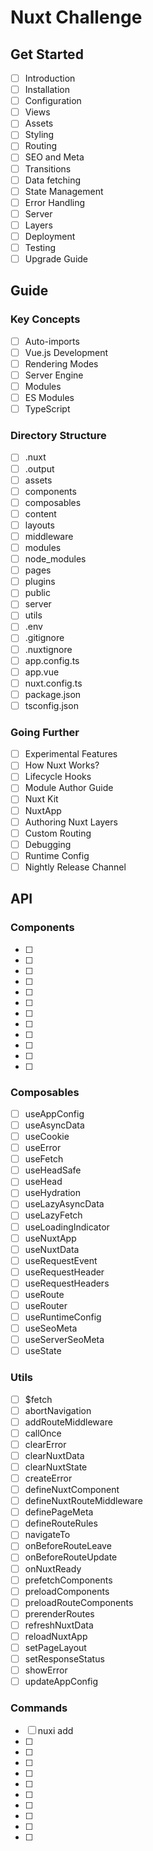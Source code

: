 # Nuxt Challenge

## Get Started
- [ ] Introduction
- [ ] Installation
- [ ] Configuration
- [ ] Views
- [ ] Assets
- [ ] Styling
- [ ] Routing
- [ ] SEO and Meta
- [ ] Transitions
- [ ] Data fetching
- [ ] State Management
- [ ] Error Handling
- [ ] Server
- [ ] Layers
- [ ] Deployment
- [ ] Testing
- [ ] Upgrade Guide

## Guide
### Key Concepts
- [ ] Auto-imports
- [ ] Vue.js Development
- [ ] Rendering Modes
- [ ] Server Engine
- [ ] Modules
- [ ] ES Modules
- [ ] TypeScript

### Directory Structure
- [ ] .nuxt
- [ ] .output
- [ ] assets
- [ ] components
- [ ] composables
- [ ] content
- [ ] layouts
- [ ] middleware
- [ ] modules
- [ ] node_modules
- [ ] pages
- [ ] plugins
- [ ] public
- [ ] server
- [ ] utils
- [ ] .env
- [ ] .gitignore
- [ ] .nuxtignore
- [ ] app.config.ts
- [ ] app.vue
- [ ] nuxt.config.ts
- [ ] package.json
- [ ] tsconfig.json

### Going Further
- [ ] Experimental Features
- [ ] How Nuxt Works?
- [ ] Lifecycle Hooks
- [ ] Module Author Guide
- [ ] Nuxt Kit
- [ ] NuxtApp
- [ ] Authoring Nuxt Layers
- [ ] Custom Routing
- [ ] Debugging
- [ ] Runtime Config
- [ ] Nightly Release Channel

## API
### Components
- [ ] <ClientOnly>
- [ ] <NuxtClientFallback>
- [ ] <NuxtPage>
- [ ] <NuxtLayout>
- [ ] <NuxtLink>
- [ ] <NuxtLoadingIndicator>
- [ ] <NuxtErrorBoundary>
- [ ] <NuxtWelcome>
- [ ] <NuxtIsland>
- [ ] <NuxtImg>
- [ ] <NuxtPicture>
- [ ] <Teleport>

### Composables
- [ ] useAppConfig
- [ ] useAsyncData
- [ ] useCookie
- [ ] useError
- [ ] useFetch
- [ ] useHeadSafe
- [ ] useHead
- [ ] useHydration
- [ ] useLazyAsyncData
- [ ] useLazyFetch
- [ ] useLoadingIndicator
- [ ] useNuxtApp
- [ ] useNuxtData
- [ ] useRequestEvent
- [ ] useRequestHeader
- [ ] useRequestHeaders
- [ ] useRoute
- [ ] useRouter
- [ ] useRuntimeConfig
- [ ] useSeoMeta
- [ ] useServerSeoMeta
- [ ] useState

### Utils
- [ ] $fetch
- [ ] abortNavigation
- [ ] addRouteMiddleware
- [ ] callOnce
- [ ] clearError
- [ ] clearNuxtData
- [ ] clearNuxtState
- [ ] createError
- [ ] defineNuxtComponent
- [ ] defineNuxtRouteMiddleware
- [ ] definePageMeta
- [ ] defineRouteRules
- [ ] navigateTo
- [ ] onBeforeRouteLeave
- [ ] onBeforeRouteUpdate
- [ ] onNuxtReady
- [ ] prefetchComponents
- [ ] preloadComponents
- [ ] preloadRouteComponents
- [ ] prerenderRoutes
- [ ] refreshNuxtData
- [ ] reloadNuxtApp
- [ ] setPageLayout
- [ ] setResponseStatus
- [ ] showError
- [ ] updateAppConfig

### Commands
- [ ] nuxi add
- [ ] 
- [ ] 
- [ ] 
- [ ] 
- [ ] 
- [ ] 
- [ ] 
- [ ] 
- [ ] 
- [ ] 